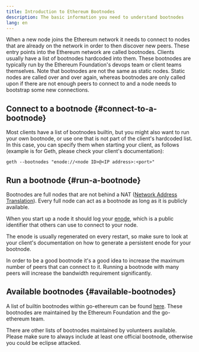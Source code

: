 ```yaml
---
title: Introduction to Ethereum Bootnodes
description: The basic information you need to understand bootnodes
lang: en
---
```


When a new node joins the Ethereum network it needs to connect to nodes that are already on the network in order to then discover new peers. These entry points into the Ethereum network are called bootnodes. Clients usually have a list of bootnodes hardcoded into them. These bootnodes are typically run by the Ethereum Foundation's devops team or client teams themselves. Note that bootnodes are not the same as static nodes. Static nodes are called over and over again, whereas bootnodes are only called upon if there are not enough peers to connect to and a node needs to bootstrap some new connections.

## Connect to a bootnode {#connect-to-a-bootnode}

Most clients have a list of bootnodes builtin, but you might also want to run your own bootnode, or use one that is not part of the client's hardcoded list. In this case, you can specify them when starting your client, as follows (example is for Geth, please check your client's documentation):

```
geth --bootnodes "enode://<node ID>@<IP address>:<port>"
```

## Run a bootnode {#run-a-bootnode}

Bootnodes are full nodes that are not behind a NAT ([Network Address Translation](https://www.geeksforgeeks.org/network-address-translation-nat/)). Every full node can act as a bootnode as long as it is publicly available.

When you start up a node it should log your [enode](/developers/docs/networking-layer/network-addresses/#enode), which is a public identifier that others can use to connect to your node.

The enode is usually regenerated on every restart, so make sure to look at your client's documentation on how to generate a persistent enode for your bootnode.

In order to be a good bootnode it's a good idea to increase the maximum number of peers that can connect to it. Running a bootnode with many peers will increase the bandwidth requirement significantly.

## Available bootnodes {#available-bootnodes}

A list of builtin bootnodes within go-ethereum can be found [here](https://github.com/ethereum/go-ethereum/blob/master/params/bootnodes.go#L23). These bootnodes are maintained by the Ethereum Foundation and the go-ethereum team.

There are other lists of bootnodes maintained by volunteers available. Please make sure to always include at least one official bootnode, otherwise you could be eclipse attacked.
